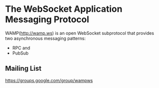 The WebSocket Application Messaging Protocol
============================================

WAMP(http://wamp.ws) is an open WebSocket subprotocol that provides
two asynchronous messaging patterns:

  * RPC and
  * PubSub


Mailing List
------------

   https://groups.google.com/group/wampws
